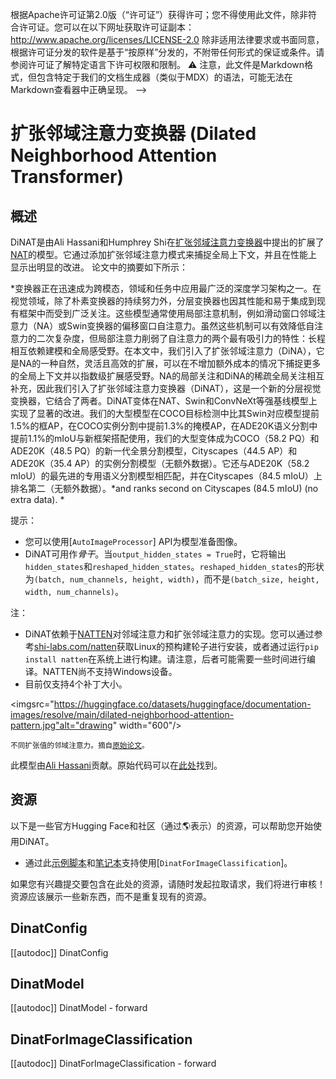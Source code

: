 <!--版权所有2022年HuggingFace团队保留所有权利。-->
根据Apache许可证第2.0版（“许可证”）获得许可；您不得使用此文件，除非符合许可证。您可以在以下网址获取许可证副本：
http://www.apache.org/licenses/LICENSE-2.0
除非适用法律要求或书面同意，根据许可证分发的软件是基于“按原样”分发的，不附带任何形式的保证或条件。请参阅许可证了解特定语言下许可权限和限制。
⚠️ 注意，此文件是Markdown格式，但包含特定于我们的文档生成器（类似于MDX）的语法，可能无法在Markdown查看器中正确呈现。
-->

# 扩张邻域注意力变换器 (Dilated Neighborhood Attention Transformer)

## 概述

DiNAT是由Ali Hassani和Humphrey Shi在[扩张邻域注意力变换器](https://arxiv.org/abs/2209.15001)中提出的扩展了[NAT](nat)的模型。它通过添加扩张邻域注意力模式来捕捉全局上下文，并且在性能上显示出明显的改进。
论文中的摘要如下所示：

*变换器正在迅速成为跨模态，领域和任务中应用最广泛的深度学习架构之一。在视觉领域，除了朴素变换器的持续努力外，分层变换器也因其性能和易于集成到现有框架中而受到广泛关注。这些模型通常使用局部注意机制，例如滑动窗口邻域注意力（NA）或Swin变换器的偏移窗口自注意力。虽然这些机制可以有效降低自注意力的二次复杂度，但局部注意力削弱了自注意力的两个最有吸引力的特性：长程相互依赖建模和全局感受野。在本文中，我们引入了扩张邻域注意力（DiNA），它是NA的一种自然，灵活且高效的扩展，可以在不增加额外成本的情况下捕捉更多的全局上下文并以指数级扩展感受野。NA的局部关注和DiNA的稀疏全局关注相互补充，因此我们引入了扩张邻域注意力变换器（DiNAT），这是一个新的分层视觉变换器，它结合了两者。DiNAT变体在NAT、Swin和ConvNeXt等强基线模型上实现了显著的改进。我们的大型模型在COCO目标检测中比其Swin对应模型提前1.5%的框AP，在COCO实例分割中提前1.3%的掩模AP，在ADE20K语义分割中提前1.1%的mIoU与新框架搭配使用，我们的大型变体成为COCO（58.2 PQ）和ADE20K（48.5 PQ）的新一代全景分割模型，Cityscapes（44.5 AP）和ADE20K（35.4 AP）的实例分割模型（无额外数据）。它还与ADE20K（58.2 mIoU）的最先进的专用语义分割模型相匹配，并在Cityscapes（84.5 mIoU）上排名第二（无额外数据）。*and ranks second on Cityscapes (84.5 mIoU) (no extra data). *

提示：
- 您可以使用[`AutoImageProcessor`] API为模型准备图像。
- DiNAT可用作*骨干*。当`output_hidden_states = True`时，它将输出`hidden_states`和`reshaped_hidden_states`。`reshaped_hidden_states`的形状为`(batch, num_channels, height, width)`，而不是`(batch_size, height, width, num_channels)`。

注：
- DiNAT依赖于[NATTEN](https://github.com/SHI-Labs/NATTEN/)对邻域注意力和扩张邻域注意力的实现。您可以通过参考[shi-labs.com/natten](https://shi-labs.com/natten)获取Linux的预构建轮子进行安装，或者通过运行`pip install natten`在系统上进行构建。请注意，后者可能需要一些时间进行编译。NATTEN尚不支持Windows设备。
- 目前仅支持4个补丁大小。

<imgsrc="https://huggingface.co/datasets/huggingface/documentation-images/resolve/main/dilated-neighborhood-attention-pattern.jpg"alt="drawing" width="600"/>

<small>不同扩张值的邻域注意力。摘自<a href="https://arxiv.org/abs/2209.15001">原始论文</a>。</small>

此模型由[Ali Hassani](https://huggingface.co/alihassanijr)贡献。原始代码可以在[此处](https://github.com/SHI-Labs/Neighborhood-Attention-Transformer)找到。

## 资源
以下是一些官方Hugging Face和社区（通过🌎表示）的资源，可以帮助您开始使用DiNAT。

<PipelineTag pipeline="image-classification"/>

- 通过此[示例脚本](https://github.com/huggingface/transformers/tree/main/examples/pytorch/image-classification)和[笔记本](https://colab.research.google.com/github/huggingface/notebooks/blob/main/examples/image_classification.ipynb)支持使用[`DinatForImageClassification`]。

如果您有兴趣提交要包含在此处的资源，请随时发起拉取请求，我们将进行审核！资源应该展示一些新东西，而不是重复现有的资源。

## DinatConfig

[[autodoc]] DinatConfig

## DinatModel

[[autodoc]] DinatModel
    - forward

## DinatForImageClassification

[[autodoc]] DinatForImageClassification
    - forward